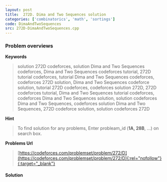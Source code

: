 ```yaml
---
layout: post
title:  272D. Dima and Two Sequences solution
categories: ['combinatorics', 'math', 'sortings']
code: DimaAndTwoSequences
src: 272D-DimaAndTwoSequences.cpp
---
```

### **Problem overviews**

**Keywords**
> solution 272D codeforces, solution Dima and Two Sequences codeforces, Dima and Two Sequences codeforces tutorial, 272D tutorial codeforces, tutorial Dima and Two Sequences codeforces, codeforces 272D solution, Dima and Two Sequences codeforce solution, tutorial 272D codeforces, codeforces solution 272D, 272D codeforces tutorial, Dima and Two Sequences tutorial codeforces, codeforces Dima and Two Sequences solution, solution codeforces Dima and Two Sequences, codeforces solution Dima and Two Sequences, 272D codeforce solution, solution codeforces 272D

**Hint**
> To find solution for any problems, Enter probleam_id (**1A, 28B**, ...) on search box. 

**Problems Url**
> [https://codeforces.com/problemset/problem/272/D](https://codeforces.com/problemset/problem/272/D){:rel="nofollow"}{:target="_blank"}

#### **Solution**



